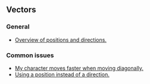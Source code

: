 ## Vectors
### General
- [Overview of positions and directions.](Vectors/Positions%20And%20Directions.md)

### Common issues
- [My character moves faster when moving diagonally.](Player%20Movement/Diagonal%20Movement.md)
- [Using a position instead of a direction.](Vectors/Positions%20And%20Directions.md)
